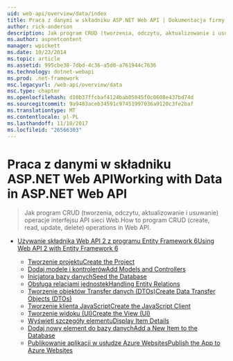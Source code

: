 ```yaml
---
uid: web-api/overview/data/index
title: Praca z danymi w składniku ASP.NET Web API | Dokumentacja firmy Microsoft
author: rick-anderson
description: Jak program CRUD (tworzenia, odczytu, aktualizowanie i usuwanie) operacje interfejsu API sieci Web.
ms.author: aspnetcontent
manager: wpickett
ms.date: 10/23/2014
ms.topic: article
ms.assetid: 995cbe38-7dbd-4c36-a5d0-a761944c7636
ms.technology: dotnet-webapi
ms.prod: .net-framework
msc.legacyurl: /web-api/overview/data
msc.type: chapter
ms.openlocfilehash: d10b37ffcbaf4124bab05045f0c0608e437bd74d
ms.sourcegitcommit: 9a9483aceb34591c97451997036a9120c3fe2baf
ms.translationtype: MT
ms.contentlocale: pl-PL
ms.lasthandoff: 11/10/2017
ms.locfileid: "26566303"
---
```

<a name="working-with-data-in-aspnet-web-api"></a><span data-ttu-id="4b218-103">Praca z danymi w składniku ASP.NET Web API</span><span class="sxs-lookup"><span data-stu-id="4b218-103">Working with Data in ASP.NET Web API</span></span>
====================
> <span data-ttu-id="4b218-104">Jak program CRUD (tworzenia, odczytu, aktualizowanie i usuwanie) operacje interfejsu API sieci Web.</span><span class="sxs-lookup"><span data-stu-id="4b218-104">How to program CRUD (create, read, update, delete) operations in Web API.</span></span>


- [<span data-ttu-id="4b218-105">Używanie składnika Web API 2 z programu Entity Framework 6</span><span class="sxs-lookup"><span data-stu-id="4b218-105">Using Web API 2 with Entity Framework 6</span></span>](using-web-api-with-entity-framework/index.md)

    - [<span data-ttu-id="4b218-106">Tworzenie projektu</span><span class="sxs-lookup"><span data-stu-id="4b218-106">Create the Project</span></span>](using-web-api-with-entity-framework/part-1.md)
    - [<span data-ttu-id="4b218-107">Dodaj modele i kontrolerów</span><span class="sxs-lookup"><span data-stu-id="4b218-107">Add Models and Controllers</span></span>](using-web-api-with-entity-framework/part-2.md)
    - [<span data-ttu-id="4b218-108">Inicjatora bazy danych</span><span class="sxs-lookup"><span data-stu-id="4b218-108">Seed the Database</span></span>](using-web-api-with-entity-framework/part-3.md)
    - [<span data-ttu-id="4b218-109">Obsługa relacjami jednostek</span><span class="sxs-lookup"><span data-stu-id="4b218-109">Handling Entity Relations</span></span>](using-web-api-with-entity-framework/part-4.md)
    - [<span data-ttu-id="4b218-110">Tworzenie obiektów Transfer danych (DTOs)</span><span class="sxs-lookup"><span data-stu-id="4b218-110">Create Data Transfer Objects (DTOs)</span></span>](using-web-api-with-entity-framework/part-5.md)
    - [<span data-ttu-id="4b218-111">Tworzenie klienta JavaScript</span><span class="sxs-lookup"><span data-stu-id="4b218-111">Create the JavaScript Client</span></span>](using-web-api-with-entity-framework/part-6.md)
    - [<span data-ttu-id="4b218-112">Tworzenie widoku (UI)</span><span class="sxs-lookup"><span data-stu-id="4b218-112">Create the View (UI)</span></span>](using-web-api-with-entity-framework/part-7.md)
    - [<span data-ttu-id="4b218-113">Wyświetl szczegóły elementu</span><span class="sxs-lookup"><span data-stu-id="4b218-113">Display Item Details</span></span>](using-web-api-with-entity-framework/part-8.md)
    - [<span data-ttu-id="4b218-114">Dodaj nowy element do bazy danych</span><span class="sxs-lookup"><span data-stu-id="4b218-114">Add a New Item to the Database</span></span>](using-web-api-with-entity-framework/part-9.md)
    - [<span data-ttu-id="4b218-115">Publikowanie aplikacji w usłudze Azure Websites</span><span class="sxs-lookup"><span data-stu-id="4b218-115">Publish the App to Azure Websites</span></span>](using-web-api-with-entity-framework/part-10.md)
